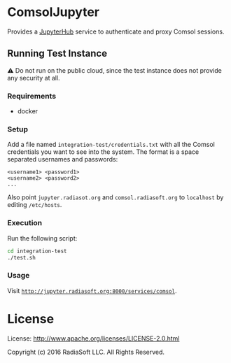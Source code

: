 # ComsolJupyter

Provides a [JupyterHub](https://github.com/jupyterhub/jupyterhub) service to authenticate and proxy Comsol sessions.

## Running Test Instance

:warning: Do not run on the public cloud, since the test instance does not provide any security at all.

### Requirements 

* docker

### Setup

Add a file named `integration-test/credentials.txt` with all the Comsol credentials you want to see into the system. The format is a space separated usernames and passwords:

```
<username1> <password1>
<username2> <password2>
...
```

Also point `jupyter.radiasot.org` and `comsol.radiasoft.org` to `localhost` by editing `/etc/hosts`.

### Execution

Run the following script:

```sh
cd integration-test
./test.sh
```
### Usage

Visit [`http://jupyter.radiasoft.org:8000/services/comsol`](http://jupyter.radiasoft.org:8000/services/comsol).


# License

License: http://www.apache.org/licenses/LICENSE-2.0.html

Copyright (c) 2016 RadiaSoft LLC.  All Rights Reserved.
